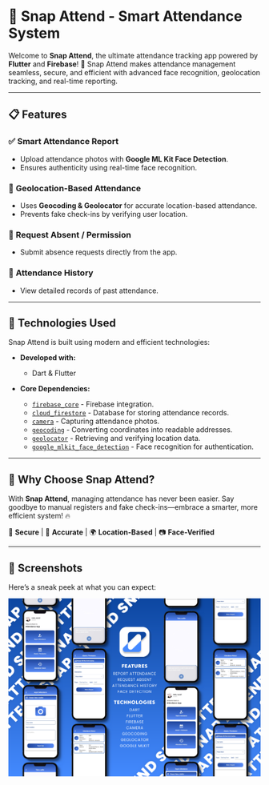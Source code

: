 # 📸 Snap Attend - Smart Attendance System

Welcome to **Snap Attend**, the ultimate attendance tracking app powered by **Flutter** and **Firebase**! 🚀
Snap Attend makes attendance management seamless, secure, and efficient with advanced face recognition, geolocation tracking, and real-time reporting.

---

## 📋 Features

### ✅ **Smart Attendance Report**
- Upload attendance photos with **Google ML Kit Face Detection**.
- Ensures authenticity using real-time face recognition.

### 📍 **Geolocation-Based Attendance**
- Uses **Geocoding & Geolocator** for accurate location-based attendance.
- Prevents fake check-ins by verifying user location.

### 📌 **Request Absent / Permission**
- Submit absence requests directly from the app.

### 📜 **Attendance History**
- View detailed records of past attendance.

---

## 🚀 Technologies Used

Snap Attend is built using modern and efficient technologies:

- **Developed with:**
  - Dart & Flutter

- **Core Dependencies:**
  - [`firebase_core`](https://pub.dev/packages/firebase_core) - Firebase integration.
  - [`cloud_firestore`](https://pub.dev/packages/cloud_firestore) - Database for storing attendance records.
  - [`camera`](https://pub.dev/packages/camera) - Capturing attendance photos.
  - [`geocoding`](https://pub.dev/packages/geocoding) - Converting coordinates into readable addresses.
  - [`geolocator`](https://pub.dev/packages/geolocator) - Retrieving and verifying location data.
  - [`google_mlkit_face_detection`](https://pub.dev/packages/google_mlkit_face_detection) - Face recognition for authentication.

---

## 🎯 Why Choose Snap Attend?

With **Snap Attend**, managing attendance has never been easier. Say goodbye to manual registers and fake check-ins—embrace a smarter, more efficient system! 🔥

📌 **Secure** | 🎯 **Accurate** | 🌍 **Location-Based** | 📷 **Face-Verified**

---

## 📸 Screenshots

Here’s a sneak peek at what you can expect:  

![app_preview](assets/images/mockup.png)

